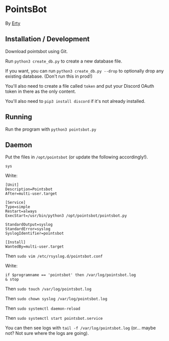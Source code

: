 # PointsBot

By [Erty](https://erty.me)

## Installation / Development

Download pointsbot using Git.

Run `python3 create_db.py` to create a new database file.

If you want, you can run `python3 create_db.py --drop` to optionally drop any existing database. (Don't run this in prod!)

You'll also need to create a file called `token` and put your Discord OAuth token in there as the only content.

You'll also need to `pip3 install discord` if it's not already installed.

## Running

Run the program with `python3 pointsbot.py`

## Daemon

Put the files in `/opt/pointsbot` (or update the following accordingly!).

`sys`

Write:

```
[Unit]
Description=Pointsbot
After=multi-user.target

[Service]
Type=simple
Restart=always
ExecStart=/usr/bin/python3 /opt/pointsbot/pointsbot.py

StandardOutput=syslog
StandardError=syslog
SyslogIdentifier=pointsbot

[Install]
WantedBy=multi-user.target
```

Then `sudo vim /etc/rsyslog.d/pointsbot.conf`

Write:

```
if $programname == 'pointsbot' then /var/log/pointsbot.log
& stop
```
Then `sudo touch /var/log/pointsbot.log`

Then `sudo chown syslog /var/log/pointsbot.log`

Then `sudo systemctl daemon-reload`

Then `sudo systemctl start pointsbot.service`

You can then see logs with `tail -f /var/log/pointsbot.log` (or... maybe not? Not sure where the logs are going).
